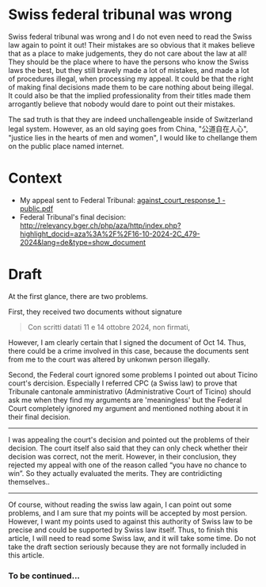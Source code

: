 # Swiss federal tribunal was wrong
Swiss federal tribunal was wrong and I do not even need to read the Swiss law again to point it out! Their mistakes are so obvious that it makes believe that as a place to make judgements, they do not care about the law at all! They should be the place where to have the persons who know the Swiss laws the best, but they still bravely made a lot of mistakes, and made a lot of procedures illegal, when processing my appeal. It could be that the right of making final decisions made them to be care nothing about being illegal. It could also be that the implied professionality from their titles made them arrogantly believe that nobody would dare to point out their mistakes. 

The sad truth is that they are indeed unchallengeable inside of Switzerland legal system. However, as an old saying goes from China, "公道自在人心", "justice lies in the hearts of men and women", I would like to chellange them on the public place named internet.

# Context

 * My appeal sent to Federal Tribunal: [against_court_response_1 - public.pdf](./against_court_response_1%20-%20public.pdf)
 * Federal Tribunal's final decision: http://relevancy.bger.ch/php/aza/http/index.php?highlight_docid=aza%3A%2F%2F16-10-2024-2C_479-2024&lang=de&type=show_document

# Draft

At the first glance, there are two problems.

First, they received two documents without signature 
> Con scritti datati 11 e 14 ottobre 2024, non firmati,

However, I am clearly certain that I signed the document of Oct 14. Thus, there could be a crime involved in this case, because the documents sent from me to the court was altered by unkonwn person illegally.

Second, the Federal court ignored some problems I pointed out about Ticino court's dercision. Especially I referred CPC (a Swiss law) to prove that Tribunale cantonale amministrativo (Administrative Court of Ticino) should ask me when they find my arguments are 'meaningless' but the Federal Court completely ignored my argument and mentioned nothing about it in their final decision.

-----

I was appealing the court's decision and pointed out the problems of their decision. The court itself also said that they can only check whether their decision was correct, not the merit. However, in their conclusion, they rejected my appeal with one of the reason called “you have no chance to win”. So they actually evaluated the merits. They are contridicting themselves.. 

-----


Of course, without reading the swiss law again, I can point out some problems, and I am sure that my points will be accepted by most persion. However, I want my points used to against this authority of Swiss law to be precise and could be supported by Swiss law itself. Thus, to finish this article, I will need to read some Swiss law, and it will take some time. Do not take the draft section seriously because they are not formally included in this article.

### To be continued...
